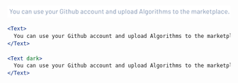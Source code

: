 <div class="references">
  <div class="reference">
    <a href="public/images/components/Text/1.png">
      <img src="public/images/components/Text/1.png" alt="Text 1" />
    </a>
  </div>
</div>

```jsx
<Text>
  You can use your Github account and upload Algorithms to the marketplace.
</Text>

<Text dark>
  You can use your Github account and upload Algorithms to the marketplace.
</Text>
```

